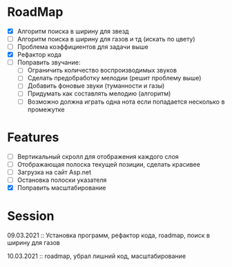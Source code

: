 # RoadMap

- [x] Алгоритм поиска в ширину для звезд 
- [ ] Алгоритм поиска в ширину для газов и тд (искать по цвету)
- [ ] Проблема коэффициентов для задачи выше
- [x] Рефактор кода
- [ ] Поправить звучание:
  - [ ] Ограничить количество воспроизводимых звуков
  - [ ] Сделать предобработку мелодии (решит проблему выше)
  - [ ] Добавить фоновые звуки (туманности и газы)
  - [ ] Придумать как составлять мелодию (алгоритм)
  - [ ] Возможно должна играть одна нота если попадается несколько в промежутке

# Features

- [ ] Вертикальный скролл для отображения каждого слоя
- [ ] Отображающая полоска текущей позиции, сделать красивее
- [ ] Загрузка на сайт Asp.net
- [ ] Остановка полоски указателя
- [x] Поправить масштабирование

# Session

09.03.2021 :: Установка программ, рефактор кода, roadmap, поиск в ширину для газов

10.03.2021 :: roadmap, убрал лишний код, масштабирование